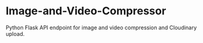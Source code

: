 # Image-and-Video-Compressor
Python Flask API endpoint for image and video compression and Cloudinary upload.
